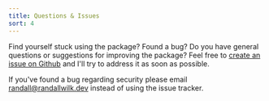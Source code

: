 ```yaml
---
title: Questions & Issues
sort: 4
---
```


Find yourself stuck using the package? Found a bug? Do you have general questions or suggestions for improving the package?
Feel free to [create an issue on Github](https://github.com/rawilk/laravel-printing/issues) and I'll try to address it as soon as possible.

If you've found a bug regarding security please email [randall@randallwilk.dev](mailto:randall@randallwilk.dev) instead of using the issue tracker.

